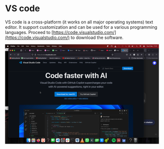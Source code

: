 # VS code

VS code is a cross-platform (it works on all major operating systems) text
editor. It support customization and can be used for a various programming
languages. Proceed to
[https://code.visualstudio.com/](https://code.visualstudio.com/) to download the
software.

![vs code](../../assets/vs-code.png)
